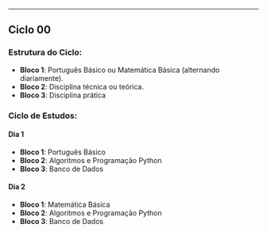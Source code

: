 
___
## Ciclo 00

### Estrutura do Ciclo:

- **Bloco 1**: Português Básico ou Matemática Básica (alternando diariamente).
- **Bloco 2**: Disciplina técnica ou teórica.
- **Bloco 3**: Disciplina prática
### Ciclo de Estudos:

#### **Dia 1**

- **Bloco 1**: Português Básico
- **Bloco 2**: Algoritmos e Programação Python
- **Bloco 3**: Banco de Dados

#### **Dia 2**

- **Bloco 1**: Matemática Básica
- **Bloco 2**: Algoritmos e Programação Python
- **Bloco 3**: Banco de Dados
